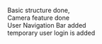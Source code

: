 Basic structure done,
<br>
Camera feature done
<br>
User Navigation Bar added
<br>
temporary user login is added
